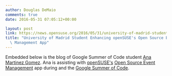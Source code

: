 ```yaml
---
author: Douglas DeMaio
comments: true
date: 2016-05-31 07:05:12+00:00

layout: post
link: https://news.opensuse.org/2016/05/31/university-of-madrid-student-enhancing-opensuses-open-source-event-management-app/
title: "University of Madrid Student Enhancing openSUSE's Open Source Event\
  \ Management App"
---
```

Embedded below is the blog of Google Summer of Code student [ Ana Martinez Gomez](https://gsocwithopensuse.wordpress.com/about/). Ana is assisting with [openSUSE's](https://www.opensuse.org/) [Open Source Event Management](http://osem.io/) app during and the [Google Summer of Code](https://summerofcode.withgoogle.com/).

		
